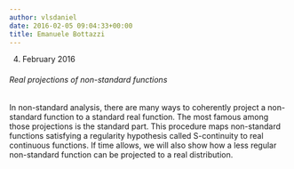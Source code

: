 ```yaml
---
author: vlsdaniel
date: 2016-02-05 09:04:33+00:00
title: Emanuele Bottazzi
---
```


04. February 2016


###### Real projections of non-standard functions


In non-standard analysis, there are many ways to coherently project a non-standard function to a standard real function. The most famous among those projections is the standard part. This procedure maps non-standard functions satisfying a regularity hypothesis called S-continuity to real continuous functions. If time allows, we will also show how a less regular non-standard function can be projected to a real distribution.
